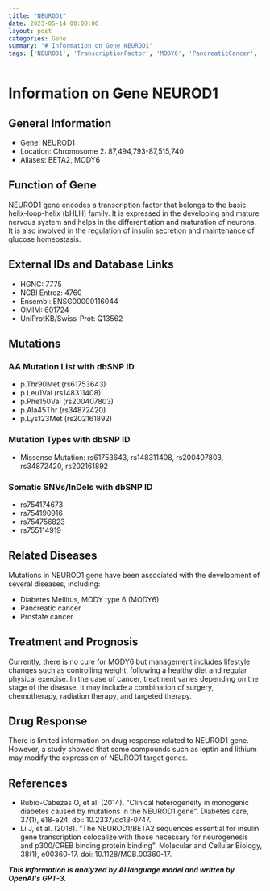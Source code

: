```yaml
---
title: "NEUROD1"
date: 2023-05-14 00:00:00
layout: post
categories: Gene
summary: "# Information on Gene NEUROD1"
tags: ['NEUROD1', 'TranscriptionFactor', 'MODY6', 'PancreaticCancer', 'ProstateCancer', 'MissenseMutation', 'DiabetesManagement', 'TargetedTherapy']
---
```


# Information on Gene NEUROD1

## General Information
- Gene: NEUROD1
- Location: Chromosome 2: 87,494,793-87,515,740
- Aliases: BETA2, MODY6

## Function of Gene
NEUROD1 gene encodes a transcription factor that belongs to the basic helix-loop-helix (bHLH) family. It is expressed in the developing and mature nervous system and helps in the differentiation and maturation of neurons. It is also involved in the regulation of insulin secretion and maintenance of glucose homeostasis.

## External IDs and Database Links
- HGNC: 7775
- NCBI Entrez: 4760
- Ensembl: ENSG00000116044
- OMIM: 601724
- UniProtKB/Swiss-Prot: Q13562

## Mutations
### AA Mutation List with dbSNP ID
- p.Thr90Met (rs61753643)
- p.Leu1Val (rs148311408)
- p.Phe150Val (rs200407803)
- p.Ala45Thr (rs34872420)
- p.Lys123Met (rs202161892)

### Mutation Types with dbSNP ID
- Missense Mutation: rs61753643, rs148311408, rs200407803, rs34872420, rs202161892

### Somatic SNVs/InDels with dbSNP ID
- rs754174673
- rs754190916
- rs754756823
- rs755114919

## Related Diseases
Mutations in NEUROD1 gene have been associated with the development of several diseases, including:
- Diabetes Mellitus, MODY type 6 (MODY6)
- Pancreatic cancer
- Prostate cancer

## Treatment and Prognosis
Currently, there is no cure for MODY6 but management includes lifestyle changes such as controlling weight, following a healthy diet and regular physical exercise. In the case of cancer, treatment varies depending on the stage of the disease. It may include a combination of surgery, chemotherapy, radiation therapy, and targeted therapy.

## Drug Response
There is limited information on drug response related to NEUROD1 gene. However, a study showed that some compounds such as leptin and lithium may modify the expression of NEUROD1 target genes.

## References
- Rubio-Cabezas O, et al. (2014). "Clinical heterogeneity in monogenic diabetes caused by mutations in the NEUROD1 gene". Diabetes care, 37(1), e18-e24. doi: 10.2337/dc13-0747.
- Li J, et al. (2018). "The NEUROD1/BETA2 sequences essential for insulin gene transcription colocalize with those necessary for neurogenesis and p300/CREB binding protein binding". Molecular and Cellular Biology, 38(1), e00360-17. doi: 10.1128/MCB.00360-17.

**_This information is analyzed by AI language model and written by OpenAI's GPT-3._**